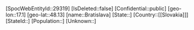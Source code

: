 ﻿---
location: [48.13,17.1]
type: City
tags:
- geo/City
---

[SpocWebEntityId::29319]
[IsDeleted::false]
[Confidential::public]
[geo-lon::17.1]
[geo-lat::48.13]
[name::Bratislava]
[State::]
[Country::[[Slovakia]]]
[StateId::]
[Population::]
[Unknown::]

